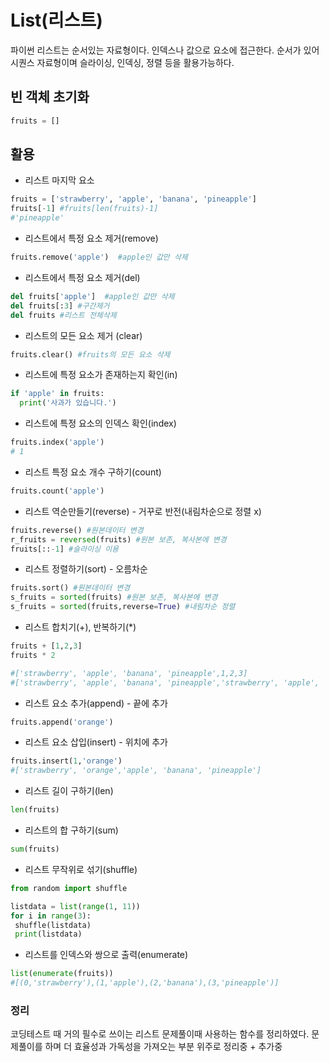 # List(리스트)
파이썬 리스트는 순서있는 자료형이다. 인덱스나 값으로 요소에 접근한다. 순서가 있어 시퀀스 자료형이며 슬라이싱, 인덱싱, 정렬 등을 활용가능하다.

## 빈 객체 초기화
```python
fruits = []
```

## 활용
  - 리스트 마지막 요소
  ```python
  fruits = ['strawberry', 'apple', 'banana', 'pineapple']
  fruits[-1] #fruits[len(fruits)-1]
  #'pineapple'
  ```
  - 리스트에서 특정 요소 제거(remove)
  ```python
  fruits.remove('apple')  #apple인 값만 삭제
  ```
  - 리스트에서 특정 요소 제거(del)
  ```python
  del fruits['apple']  #apple인 값만 삭제
  del fruits[:3] #구간제거
  del fruits #리스트 전체삭제
  ``` 
  - 리스트의 모든 요소 제거 (clear)
  ```python
  fruits.clear() #fruits의 모든 요소 삭제
  ```
  - 리스트에 특정 요소가 존재하는지 확인(in)
  ```python
  if 'apple' in fruits:
    print('사과가 있습니다.')
  ```
  - 리스트에 특정 요소의 인덱스 확인(index)
  ```python
  fruits.index('apple')
  # 1
  ```
  - 리스트 특정 요소 개수 구하기(count)
  ```python
  fruits.count('apple')
  ```
  - 리스트 역순만들기(reverse) - 거꾸로 반전(내림차순으로 정렬 x)
  ```python
  fruits.reverse() #원본데이터 변경
  r_fruits = reversed(fruits) #원본 보존, 복사본에 변경
  fruits[::-1] #슬라이싱 이용
  ```
  - 리스트 정렬하기(sort) - 오름차순
  ```python
  fruits.sort() #원본데이터 변경
  s_fruits = sorted(fruits) #원본 보존, 복사본에 변경
  s_fruits = sorted(fruits,reverse=True) #내림차순 정렬
  ```
  - 리스트 합치기(+), 반복하기(*)
  ```python
  fruits + [1,2,3]
  fruits * 2
  
  #['strawberry', 'apple', 'banana', 'pineapple',1,2,3]
  #['strawberry', 'apple', 'banana', 'pineapple','strawberry', 'apple', 'banana', 'pineapple']
  ```
  - 리스트 요소 추가(append) - 끝에 추가
  ```python
  fruits.append('orange')
  ```
  - 리스트 요소 삽입(insert) - 위치에 추가
  ```python
  fruits.insert(1,'orange')
  #['strawberry', 'orange','apple', 'banana', 'pineapple']
  ```
  - 리스트 길이 구하기(len)
  ```python
  len(fruits)
  ```
  - 리스트의 합 구하기(sum)
  ```python
  sum(fruits)
  ```
  - 리스트 무작위로 섞기(shuffle)
  ```python
  from random import shuffle
 
  listdata = list(range(1, 11))
  for i in range(3):
   shuffle(listdata)
   print(listdata)
  ```
  - 리스트를 인덱스와 쌍으로 출력(enumerate)
  ```python
  list(enumerate(fruits))
  #[(0,'strawberry'),(1,'apple'),(2,'banana'),(3,'pineapple')]
  ```


  


### 정리
 코딩테스트 때 거의 필수로 쓰이는 리스트 문제풀이때 사용하는 함수를 정리하였다. 문제풀이를 하며 더 효율성과 가독성을 가져오는 부분
 위주로 정리중 + 추가중

